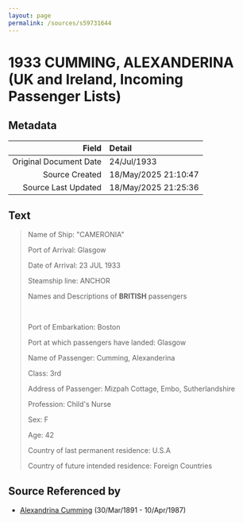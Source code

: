 ```yaml
---
layout: page
permalink: /sources/s59731644
---
```


# 1933 CUMMING, ALEXANDERINA (UK and Ireland, Incoming Passenger Lists)

## Metadata

Field | Detail
---:|:---
Original Document Date | 24/Jul/1933
Source Created | 18/May/2025 21:10:47
Source Last Updated | 18/May/2025 21:25:36

## Text

> Name of Ship: "CAMERONIA"
>
> Port of Arrival: Glasgow
>
> Date of Arrival: 23 JUL 1933
>
> Steamship line: ANCHOR
>
> Names and Descriptions of **BRITISH** passengers
>
> <br/>
>
> Port of Embarkation: Boston
>
> Port at which passengers have landed: Glasgow
>
> Name of Passenger: Cumming, Alexanderina
>
> Class: 3rd
>
> Address of Passenger: Mizpah Cottage, Embo, Sutherlandshire
>
> Profession: Child's Nurse
>
> Sex: F
>
> Age: 42
>
> Country of last permanent residence: U.S.A
>
> Country of future intended residence: Foreign Countries
>

## Source Referenced by

* [Alexandrina Cumming](../people/@57186713@-alexandrina-cumming-b1891-3-30-d1987-4-10.md) (30/Mar/1891 - 10/Apr/1987)
